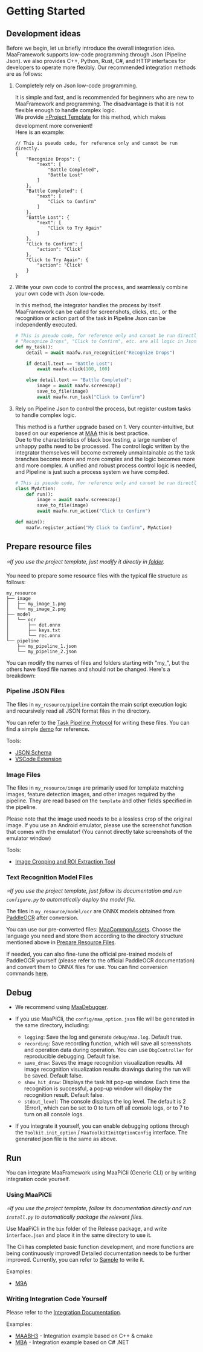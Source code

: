 # Getting Started

## Development ideas

Before we begin, let us briefly introduce the overall integration idea.
MaaFramework supports low-code programming through Json (Pipeline Json). we also provides C++, Python, Rust, C#, and HTTP interfaces for developers to operate more flexibly.
Our recommended integration methods are as follows:

1. Completely rely on Json low-code programming.  

    It is simple and fast, and is recommended for beginners who are new to MaaFramework and programming. The disadvantage is that it is not flexible enough to handle complex logic.  
    We provide [⭐Project Template](https://github.com/MaaXYZ/MaaPracticeBoilerplate) for this method, which makes development more convenient!  
    Here is an example:

    ```jsonc
    // This is pseudo code, for reference only and cannot be run directly.
    {
        "Recognize Drops": {
            "next": [
                "Battle Completed",
                "Battle Lost"
            ]
        },
        "Battle Completed": {
            "next": [
                "Click to Confirm"
            ]
        },
        "Battle Lost": {
            "next": [
                "Click to Try Again"
            ]
        },
        "Click to Confirm": {
            "action": "Click"
        },
        "Click to Try Again": {
            "action": "Click"
        }
    }
    ```

2. Write your own code to control the process, and seamlessly combine your own code with Json low-code.  

    In this method, the integrator handles the process by itself. MaaFramework can be called for screenshots, clicks, etc., or the recognition or action part of the task in Pipeline Json can be independently executed.

    ```python
    # This is pseudo code, for reference only and cannot be run directly.
    # "Recognize Drops", "Click to Confirm", etc. are all logic in Json
    def my_task():
        detail = await maafw.run_recognition("Recognize Drops")

        if detail.text == "Battle Lost":
            await maafw.click(100, 100)

        else detail.text == "Battle Completed":
            image = await maafw.screencap()
            save_to_file(image)
            await maafw.run_task("Click to Confirm")
    ```

3. Rely on Pipeline Json to control the process, but register custom tasks to handle complex logic.  

    This method is a further upgrade based on 1. Very counter-intuitive, but based on our experience at [MAA](https://github.com/MaaAssistantArknights/MaaAssistantArknights) this is best practice.  
    Due to the characteristics of black box testing, a large number of unhappy paths need to be processed. The control logic written by the integrator themselves will become extremely unmaintainable as the task branches become more and more complex and the logic becomes more and more complex. A unified and robust process control logic is needed, and Pipeline is just such a process system we have compiled.

    ```python
    # This is pseudo code, for reference only and cannot be run directly.
    class MyAction:
        def run():
            image = await maafw.screencap()
            save_to_file(image)
            await maafw.run_action("Click to Confirm")

    def main():
        maafw.register_action("My Click to Confirm", MyAction)
    ```

## Prepare resource files

*⭐If you use the project template, just modify it directly in [folder](https://github.com/MaaXYZ/MaaPracticeBoilerplate/tree/main/assets/resource/base).*

You need to prepare some resource files with the typical file structure as follows:

```tree
my_resource
├── image
│   ├── my_image_1.png
│   └── my_image_2.png
├── model
│   └── ocr
│       ├── det.onnx
│       ├── keys.txt
│       └── rec.onnx
└── pipeline
    ├── my_pipeline_1.json
    └── my_pipeline_2.json
```

You can modify the names of files and folders starting with "my_", but the others have fixed file names and should not be changed. Here's a breakdown:

### Pipeline JSON Files

The files in `my_resource/pipeline` contain the main script execution logic and recursively read all JSON format files in the directory.

You can refer to the [Task Pipeline Protocol](3.1-PipelineProtocol.md) for writing these files. You can find a simple [demo](https://github.com/MaaXYZ/MaaFramework/blob/main/sample/resource/pipeline/sample.json) for reference.

Tools:

- [JSON Schema](https://github.com/MaaXYZ/MaaFramework/blob/main/tools/pipeline.schema.json)
- [VSCode Extension](https://marketplace.visualstudio.com/items?itemName=nekosu.maa-support)

### Image Files

The files in `my_resource/image` are primarily used for template matching images, feature detection images, and other images required by the pipeline. They are read based on the `template` and other fields specified in the pipeline.

Please note that the image used needs to be a lossless crop of the original image. If you use an Android emulator, please use the screenshot function that comes with the emulator! (You cannot directly take screenshots of the emulator window)

Tools:

- [Image Cropping and ROI Extraction Tool](https://github.com/MaaXYZ/MaaFramework/tree/main/tools/ImageCropper)

### Text Recognition Model Files

*⭐If you use the project template, just follow its documentation and run `configure.py` to automatically deploy the model file.*

The files in `my_resource/model/ocr` are ONNX models obtained from [PaddleOCR](https://github.com/PaddlePaddle/PaddleOCR) after conversion.

You can use our pre-converted files: [MaaCommonAssets](https://github.com/MaaXYZ/MaaCommonAssets/tree/main/OCR). Choose the language you need and store them according to the directory structure mentioned above in [Prepare Resource Files](#prepare-resource-files).

If needed, you can also fine-tune the official pre-trained models of PaddleOCR yourself (please refer to the official PaddleOCR documentation) and convert them to ONNX files for use. You can find conversion commands [here](https://github.com/MaaXYZ/MaaCommonAssets/tree/main/OCR#command).

## Debug

- We recommend using [MaaDebugger](https://github.com/MaaXYZ/MaaDebugger).
- If you use MaaPiCli, the `config/maa_option.json` file will be generated in the same directory, including:

  - `logging`: Save the log and generate `debug/maa.log`. Default true.
  - `recording`: Save recording function, which will save all screenshots and operation data during operation. You can use `DbgController` for reproducible debugging. Default false.
  - `save_draw`: Saves the image recognition visualization results. All image recognition visualization results drawings during the run will be saved. Default false.
  - `show_hit_draw`: Displays the task hit pop-up window. Each time the recognition is successful, a pop-up window will display the recognition result. Default false.
  - `stdout_level`: The console displays the log level. The default is 2 (Error), which can be set to 0 to turn off all console logs, or to 7 to turn on all console logs.

- If you integrate it yourself, you can enable debugging options through the `Toolkit.init_option` / `MaaToolkitInitOptionConfig` interface. The generated json file is the same as above.

## Run

You can integrate MaaFramework using MaaPiCli (Generic CLI) or by writing integration code yourself.

### Using MaaPiCli

*⭐If you use the project template, follow its documentation directly and run `install.py` to automatically package the relevant files.*

Use MaaPiCli in the `bin` folder of the Release package, and write `interface.json` and place it in the same directory to use it.

The Cli has completed basic function development, and more functions are being continuously improved! Detailed documentation needs to be further improved. Currently, you can refer to [Sample](https://github.com/MaaXYZ/MaaFramework/blob/main/sample/interface.json) to write it.

Examples:

- [M9A](https://github.com/MaaXYZ/M9A/tree/main/assets/interface.json)

### Writing Integration Code Yourself

Please refer to the [Integration Documentation](2.1-Integration.md).

Examples:

- [MAABH3](https://github.com/MaaXYZ/MAABH3) - Integration example based on C++ & cmake
- [MBA](https://github.com/MaaXYZ/MBA) - Integration example based on C# .NET
